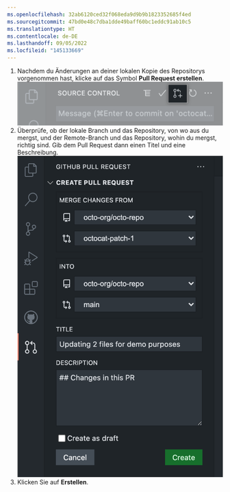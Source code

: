 ```yaml
---
ms.openlocfilehash: 32ab6120ced32f068eda9d9b9b1823352685f4ed
ms.sourcegitcommit: 47bd0e48c7dba1dde49baff60bc1eddc91ab10c5
ms.translationtype: HT
ms.contentlocale: de-DE
ms.lasthandoff: 09/05/2022
ms.locfileid: "145133669"
---
```

1. Nachdem du Änderungen an deiner lokalen Kopie des Repositorys vorgenommen hast, klicke auf das Symbol **Pull Request erstellen**. 
![Randleiste der Quellcodeverwaltung mit hervorgehobener Stagingschaltfläche](/assets/images/help/codespaces/codespaces-commit-pr-button.png)  
1. Überprüfe, ob der lokale Branch und das Repository, von wo aus du mergst, und der Remote-Branch und das Repository, wohin du mergst, richtig sind. Gib dem Pull Request dann einen Titel und eine Beschreibung. 
![Randleiste der Quellcodeverwaltung mit hervorgehobener Stagingschaltfläche](/assets/images/help/codespaces/codespaces-commit-pr.png)
1. Klicken Sie auf **Erstellen**.
